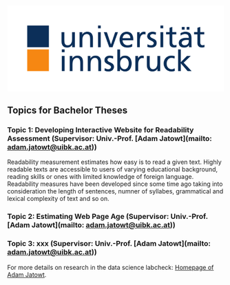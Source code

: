 ![Logo](uibk-logo.2017.svg)
## Topics for Bachelor Theses   

### Topic 1: Developing Interactive Website for Readability Assessment (Supervisor: Univ.-Prof. [Adam Jatowt](mailto: adam.jatowt@uibk.ac.at))

Readability measurement estimates how easy is to read a given text. Highly readable texts are accessible to users of varying educational background, reading skills or ones with limited knowledge of foreign language. Readability measures have been developed since some time ago taking into consideration the length of sentences, numner of syllabes, grammatical and lexical complexity of text and so on. 


### Topic 2: Estimating Web Page Age (Supervisor: Univ.-Prof. [Adam Jatowt](mailto: adam.jatowt@uibk.ac.at))


### Topic 3: xxx (Supervisor: Univ.-Prof. [Adam Jatowt](mailto: adam.jatowt@uibk.ac.at))






For more details on research in the data science labcheck: [Homepage of Adam Jatowt](https://adammo12.github.io/adamjatowt/).


